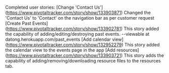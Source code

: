 Completed user stories:
[Change 'Contact Us'] (https://www.pivotaltracker.com/story/show/133903871) Changed the 'Contact Us' to 'Contact' on the navigation bar as per customer request
[Create Past Events] (https://www.pivotaltracker.com/story/show/133902781) This story added the capability of adding/editing/destroying past events. --viewable at datong.herokuapp.com/past_events
[Add calendar view] (https://www.pivotaltracker.com/story/show/132952279) This story added the calendar view to the events page in the app
[Add resources] (https://www.pivotaltracker.com/story/show/133903721) This story adds the capability of adding/removing/downloading resource files to the resources tab.
